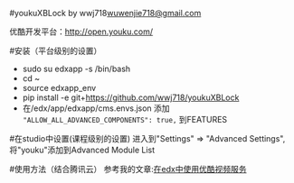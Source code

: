 #youkuXBLock 
by wwj718<wuwenjie718@gmail.com>

优酷开发平台：http://open.youku.com/

#安装（平台级别的设置）
*  sudo su edxapp -s /bin/bash
*  cd ~
*  source edxapp_env
*  pip install -e git+https://github.com/wwj718/youkuXBLock
*  在/edx/app/edxapp/cms.envs.json 添加 `"ALLOW_ALL_ADVANCED_COMPONENTS": true,` 到FEATURES

#在studio中设置(课程级别的设置)
进入到"Settings" ⇒ "Advanced Settings",将"youku"添加到Advanced Module List

#使用方法（结合腾讯云）
参考我的文章:[在edx中使用优酷视频服务](http://wwj718.github.io/edx-use-youku.html)
